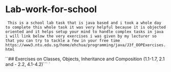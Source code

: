 # Lab-work-for-school

` This is a school lab task that is java based and i took a whole day to complete this whole task it was very helpful because it is objected oriented and it helps setup your mind to handle complex tasks in java i will link below the very exercises i was given by my lecturer so that you can try to tackle a few in your free time
https://www3.ntu.edu.sg/home/ehchua/programming/java/J3f_OOPExercises.html`

``## Exercises on Classes, Objects, Inheritance and Composition (1.1-1.7, 2.1 and - 2.2, 4.1-4.2)```
`
